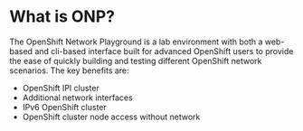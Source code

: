 # What is ONP?

The OpenShift Network Playground is a lab environment with both a web-based and cli-based interface built for advanced OpenShift users to provide the ease of quickly building and testing different OpenShift network scenarios. The key benefits are:

* OpenShift IPI cluster
* Additional network interfaces
* IPv6 OpenShift cluster
* OpenShift cluster node access without network
